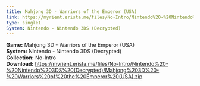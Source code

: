 ```yaml
---
title: Mahjong 3D - Warriors of the Emperor (USA)
link: https://myrient.erista.me/files/No-Intro/Nintendo%20-%20Nintendo%203DS%20(Decrypted)/Mahjong%203D%20-%20Warriors%20of%20the%20Emperor%20(USA).zip
type: single1
System: Nintendo - Nintendo 3DS (Decrypted)
---
```

<b>Game:</b> Mahjong 3D - Warriors of the Emperor (USA)<br>
<b>System:</b> Nintendo - Nintendo 3DS (Decrypted)<br>
<b>Collection:</b> No-Intro<br>
<b>Download:</b> https://myrient.erista.me/files/No-Intro/Nintendo%20-%20Nintendo%203DS%20(Decrypted)/Mahjong%203D%20-%20Warriors%20of%20the%20Emperor%20(USA).zip
